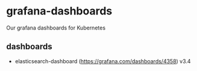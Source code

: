 # grafana-dashboards
Our grafana dashboards for Kubernetes

## dashboards
- elasticsearch-dashboard (https://grafana.com/dashboards/4358) v3.4